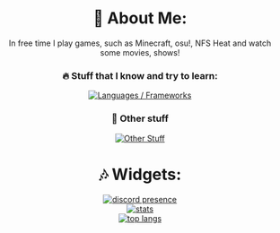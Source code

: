 <div align="center">
  <h1> 💫 About Me: </h1>
  <p> In free time I play games, such as Minecraft, osu!, NFS Heat and watch some movies, shows!<br></p>
  <h3>🔥 Stuff that I know and try to learn:</h3>
  <a href="https://skillicons.dev">
    <img alt="Languages / Frameworks" src="https://skillicons.dev/icons?i=astro,css,html,js,md,py,ts&perline=13">
  </a>
  <h3>💯 Other stuff</h3>
  <a href="https://skillicons.dev">
    <img alt="Other Stuff" src="https://skillicons.dev/icons?i=discord,git,github,regex,vscode,arch&perline=13">
  </a>
</div>

<div align="center">
  <h1>🎶 Widgets:</h1>
  <a href="https://discord.com/users/614807913302851594">
    <img src="https://lanyard.cnrad.dev/api/614807913302851594?bg=45419B&amp&borderRadius=25px&animated=True&showDisplayName=true" alt="discord presence">
  </a>
</div>
<div align="center">
  <a href="https://www.youtube.com/watch?v=dQw4w9WgXcQ">
    <img src="https://github-readme-stats.vercel.app/api?username=vorlie&include_all_commits=true&&show_icons=true&line_height=20&title_color=C1BFFA&icon_color=C1BFFA&text_color=FFFFFF&bg_color=45419B&hide_border=true&border_radius=25&" alt="stats"/>
  </a>
</div>
<div align="center">
  <a href="https://www.youtube.com/watch?v=dQw4w9WgXcQ">
    <img src="https://github-readme-stats.vercel.app/api/top-langs?username=Ushie&show_icons=true&locale=en&layout=compact&bg_color=45419B&title_color=C1BFFA&hide_border=true&border_radius=25&text_color=FFFFFF" alt="top langs" />
  </a>
</div>
